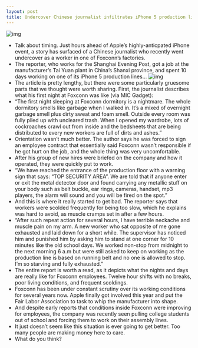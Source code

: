 ```yaml
---
layout: post
title: Undercover Chinese journalist infiltrates iPhone 5 production line
---
```

![img](http://media.idownloadblog.com/wp-content/uploads/2012/09/foxconn-sad-1.jpg)
* Talk about timing. Just hours ahead of Apple’s highly-anticpated iPhone event, a story has surfaced of a Chinese journalist who recently went undercover as a worker in one of Foxconn’s factories.
* The reporter, who works for the Shanghai Evening Post, got a job at the manufacturer’s Tai Yuan plant in China’s Shanxi province, and spent 10 days working on one of its iPhone 5 production lines…
![img](http://media.idownloadblog.com/wp-content/uploads/2012/09/foxconn-sad-2.jpg)
* The article is pretty lengthy, but there were some particularly gruesome parts that we thought were worth sharing. First, the journalist describes what his first night at Foxconn was like (via MIC Gadget):
* “The first night sleeping at Foxconn dormitory is a nightmare. The whole dormitory smells like garbage when I walked in. It’s a mixed of overnight garbage smell plus dirty sweat and foam smell. Outside every room was fully piled up with uncleared trash. When I opened my wardrobe, lots of cockroaches crawl out from inside and the bedsheets that are being distributed to every new workers are full of dirts and ashes.”
* Orientation wasn’t much better. The author says he was forced to sign an employee contract that essentially said Foxconn wasn’t responsible if he got hurt on the job, and the whole thing was very uncomfortable.
* After his group of new hires were briefed on the company and how it operated, they were quickly put to work.
* “We have reached the entrance of the production floor with a warning sign that says: “TOP SECURITY AREA”. We are told that if anyone enter or exit the metal detector door and found carrying any metallic stuff on your body such as belt buckle, ear rings, cameras, handset, mp3 players, the alarm will sound and you will be fired on the spot.”
* And this is where it really started to get bad. The reporter says that workers were scolded frequently for being too slow, which he explains was hard to avoid, as muscle cramps set in after a few hours.
* “After such repeat action for several hours, I have terrible neckache and muscle pain on my arm. A new worker who sat opposite of me gone exhausted and laid down for a short while. The supervisor has noticed him and punished him by asking him to stand at one corner for 10 minutes like the old school days. We worked non-stop from midnight to the next morning 6 a.m but were still asked to keep on working as the production line is based on running belt and no one is allowed to stop. I’m so starving and fully exhausted.”
* The entire report is worth a read, as it depicts what the nights and days are really like for Foxconn employees. Twelve hour shifts with no breaks, poor living conditions, and frequent scoldings.
* Foxconn has been under constant scrutiny over its working conditions for several years now. Apple finally got involved this year and put the Fair Labor Association to task to whip the manufacturer into shape.
* And despite early reports that conditions inside Foxconn were improving for employees, the company was recently seen pulling college students out of school and forcing them to work on their assembly lines.
* It just doesn’t seem like this situation is ever going to get better. Too many people are making money here to care.
* What do you think?

